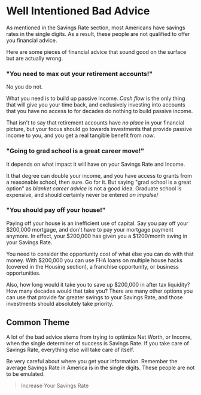 # Well Intentioned Bad Advice

As mentioned in the Savings Rate section, most Americans have savings rates in the single digits. As a result, these people are not qualified to offer you financial advice. 

Here are some pieces of financial advice that sound good on the surface but are actually wrong.

### "You need to max out your retirement accounts!" 

No you do not. 

What you need is to build up passive income. *Cash flow* is the only thing that will give you your time back, and exclusively investing into accounts that you have no access to for decades do nothing to build passive income.

That isn't to say that retirement accounts have *no place* in your financial picture, but your focus should go towards investments that provide passive income to you, and you get a real tangible benefit from *now*.

### "Going to grad school is a great career move!"

It depends on what impact it will have on your Savings Rate and Income.

It that degree can double your income, and you have access to grants from a reasonable school, then sure. Go for it. But saying "grad school is a great option" as *blanket career advice* is not a good idea. Graduate school is expensive, and should certainly never be entered *on impulse*/

### "You should pay off your house!"

Paying off your house is an inefficient use of capital. Say you pay off your $200,000 mortgage, and don't have to pay your mortgage payment anymore. In effect, your $200,000 has given you a $1200/month swing in your Savings Rate.

You need to consider the opportunity cost of what else you can do with that money. With $200,000 you can use FHA loans on multiple house hacks (covered in the Housing section), a franchise opportunity, or business opportunities.

Also, how long would it take you to save up $200,000 in after tax liquidity? How many decades would that take you? There are many other options you can use that provide far greater swings to your Savings Rate, and those investments should absolutely take priority.

## Common Theme

A lot of the bad advice stems from trying to optimize Net Worth, or Income, when the single determiner of success is Savings Rate. If you take care of Savings Rate, everything else will take care of itself.

Be very careful about where you get your information. Remember the average Savings Rate in America is in the single digits. These people are not to be emulated.

>Increase Your Savings Rate